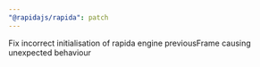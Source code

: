 ```yaml
---
"@rapidajs/rapida": patch
---
```


Fix incorrect initialisation of rapida engine previousFrame causing unexpected behaviour
